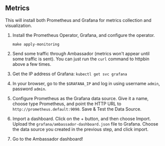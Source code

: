 ## Metrics

This will install both Prometheus and Grafana for metrics collection and visualization.

1. Install the Prometheus Operator, Grafana, and configure the operator.

   ```
   make apply-monitoring
   ```

4. Send some traffic through Ambassador (metrics won't appear until some traffic is sent). You can just run the `curl` command to httpbin above a few times.

5. Get the IP address of Grafana: `kubectl get svc grafana`

6. In your browser, go to the `$GRAFANA_IP` and log in using username `admin`, password `admin`.

7. Configure Prometheus as the Grafana data source. Give it a name, choose type Prometheus, and point the HTTP URL to `http://prometheus.default:9090`. Save & Test the Data Source.

8. Import a dashboard. Click on the + button, and then choose Import. Upload the `grafana/ambassador-dashboard.json` file to Grafana. Choose the data source you created in the previous step, and click import.

9. Go to the Ambassador dashboard!
